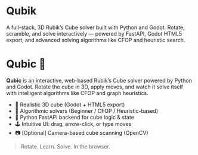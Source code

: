 # Qubik
A full-stack, 3D Rubik’s Cube solver built with Python and Godot. Rotate, scramble, and solve interactively — powered by FastAPI, Godot HTML5 export, and advanced solving algorithms like CFOP and heuristic search.

# Qubic 🧊

**Qubic** is an interactive, web-based Rubik’s Cube solver powered by Python and Godot. Rotate the cube in 3D, apply moves, and watch it solve itself with intelligent algorithms like CFOP and graph heuristics.

- 🔁 Realistic 3D cube (Godot + HTML5 export)
- 🧠 Algorithmic solvers (Beginner / CFOP / Heuristic-based)
- 🔗 Python FastAPI backend for cube logic & state
- 🕹️ Intuitive UI: drag, arrow-click, or type moves
- 📷 [Optional] Camera-based cube scanning (OpenCV)

> Rotate. Learn. Solve. In the browser.

